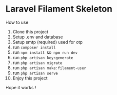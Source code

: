 # Laravel Filament Skeleton

How to use

1. Clone this project
2. Setup .env and database
3. Setup smtp (required) used for otp
4. run `composer install`
5. run `npm install && npm run dev`
6. run `php artisan key:generate`
7. run `php artisan migrate`
8. run `php artisan make:filament-user`
9. run `php artisan serve`
10. Enjoy this project


Hope it works !
